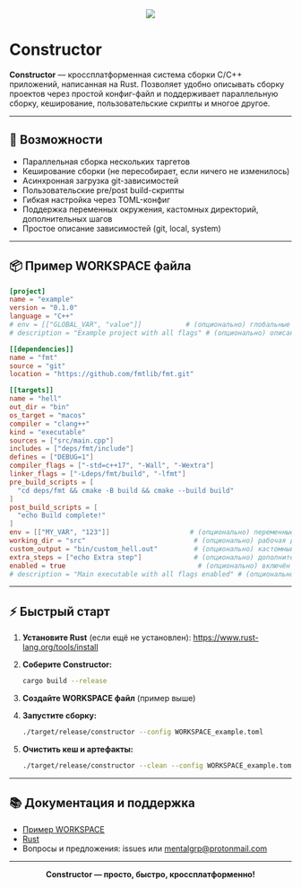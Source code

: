 <div align="center">
  <img src="https://gitlab.com/mentalgrp/mental.promo/-/raw/main/Logos/constructor_1280x800.png?ref_type=heads"/>
</div>

# Constructor

**Constructor** — кроссплатформенная система сборки C/C++ приложений, написанная на Rust. Позволяет удобно описывать сборку проектов через простой конфиг-файл и поддерживает параллельную сборку, кеширование, пользовательские скрипты и многое другое.

---

## 🚀 Возможности

- Параллельная сборка нескольких таргетов
- Кеширование сборки (не пересобирает, если ничего не изменилось)
- Асинхронная загрузка git-зависимостей
- Пользовательские pre/post build-скрипты
- Гибкая настройка через TOML-конфиг
- Поддержка переменных окружения, кастомных директорий, дополнительных шагов
- Простое описание зависимостей (git, local, system)

---

## 📦 Пример WORKSPACE файла

```toml
[project]
name = "example"
version = "0.1.0"
language = "C++"
# env = [["GLOBAL_VAR", "value"]]           # (опционально) глобальные переменные окружения
# description = "Example project with all flags" # (опционально) описание проекта

[[dependencies]]
name = "fmt"
source = "git"
location = "https://github.com/fmtlib/fmt.git"

[[targets]]
name = "hell"
out_dir = "bin"
os_target = "macos"
compiler = "clang++"
kind = "executable"
sources = ["src/main.cpp"]
includes = ["deps/fmt/include"]
defines = ["DEBUG=1"]
compiler_flags = ["-std=c++17", "-Wall", "-Wextra"]
linker_flags = ["-Ldeps/fmt/build", "-lfmt"]
pre_build_scripts = [
  "cd deps/fmt && cmake -B build && cmake --build build"
]
post_build_scripts = [
  "echo Build complete!"
]
env = [["MY_VAR", "123"]]                    # (опционально) переменные окружения для таргета
working_dir = "src"                           # (опционально) рабочая директория
custom_output = "bin/custom_hell.out"         # (опционально) кастомный путь для выходного файла
extra_steps = ["echo Extra step"]             # (опционально) дополнительные шаги
enabled = true                                 # (опционально) включён ли таргет
# description = "Main executable with all flags enabled" # (опционально) описание таргета
```

---

## ⚡️ Быстрый старт

1. **Установите Rust** (если ещё не установлен):
   https://www.rust-lang.org/tools/install

2. **Соберите Constructor:**
   ```sh
   cargo build --release
   ```

3. **Создайте WORKSPACE файл** (пример выше)

4. **Запустите сборку:**
   ```sh
   ./target/release/constructor --config WORKSPACE_example.toml
   ```

5. **Очистить кеш и артефакты:**
   ```sh
   ./target/release/constructor --clean --config WORKSPACE_example.toml
   ```

---

## 📚 Документация и поддержка

- [Пример WORKSPACE](./WORKSPACE_example.toml)
- [Rust](https://www.rust-lang.org/)
- Вопросы и предложения: issues или [mentalgrp@protonmail.com](mailto:mentalgrp@protonmail.com)

---

<div align="center">
  <b>Constructor — просто, быстро, кроссплатформенно!</b>
</div>
